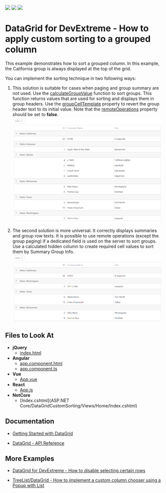 <!-- default badges list -->
![](https://img.shields.io/endpoint?url=https://codecentral.devexpress.com/api/v1/VersionRange/301738369/20.1.7%2B)
[![](https://img.shields.io/badge/Open_in_DevExpress_Support_Center-FF7200?style=flat-square&logo=DevExpress&logoColor=white)](https://supportcenter.devexpress.com/ticket/details/T937547)
[![](https://img.shields.io/badge/📖_How_to_use_DevExpress_Examples-e9f6fc?style=flat-square)](https://docs.devexpress.com/GeneralInformation/403183)
<!-- default badges end -->
# DataGrid for DevExtreme - How to apply custom sorting to a grouped column

This example demonstrates how to sort a grouped column. In this example, the California group is always displayed at the top of the grid.

You can implement the sorting technique in two following ways:

1. This solution is suitable for cases when paging and group summary are not used. Use the [calculateGroupValue](https://js.devexpress.com/Documentation/ApiReference/UI_Widgets/dxDataGrid/Configuration/columns/#calculateGroupValue) function to sort groups. This function returns values that are used for sorting and displays them in group headers. Use the [groupCellTemplate](https://js.devexpress.com/Documentation/ApiReference/UI_Widgets/dxDataGrid/Configuration/columns/#groupCellTemplate) property to revert the group header text to its initial value. Note that the [remoteOperations](https://js.devexpress.com/Documentation/ApiReference/UI_Widgets/dxDataGrid/Configuration/remoteOperations/) property should be set to **false**.
    ![A sorted DataGrid, first solution](devextreme-datagrid-custom-sorting-grouped-column-solution-1.png)
    

2. The second solution is more universal. It correctly displays summaries and group row texts. It is possible to use remote operations (except the group paging) if a dedicated field is used on the server to sort groups. Use a calculated hidden column to create required cell values to sort them by Summary Group Info.
    ![A sorted DataGrid, second solution](devextreme-datagrid-custom-sorting-grouped-column-solution-2.png)


## Files to Look At

- **jQuery**
    - [index.html](jQuery/index.html)
- **Angular**
    - [app.component.html](Angular/src/app/app.component.html)
    - [app.component.ts](Angular/src/app/app.component.ts)
- **Vue**
    - [App.vue](Vue/src/App.vue)
- **React**
    - [App.js](React/src/App.js)
- **NetCore**    
    - [Index.cshtml](ASP.NET Core/DataGridCustomSorting/Views/Home/Index.cshtml)

## Documentation

- [Getting Started with DataGrid](https://js.devexpress.com/Documentation/Guide/UI_Components/DataGrid/Getting_Started_with_DataGrid/)

- [DataGrid - API Reference](https://js.devexpress.com/Documentation/ApiReference/UI_Components/dxDataGrid/)

## More Examples

- [DataGrid for DevExtreme - How to disable selecting certain rows](https://github.com/DevExpress-Examples/devextreme-datagrid-disable-selecting-certain-rows)

- [TreeList/DataGrid - How to implement a custom column chooser using a Popup with List](https://github.com/DevExpress-Examples/TreeList-DataGrid---Custom-column-chooser)
